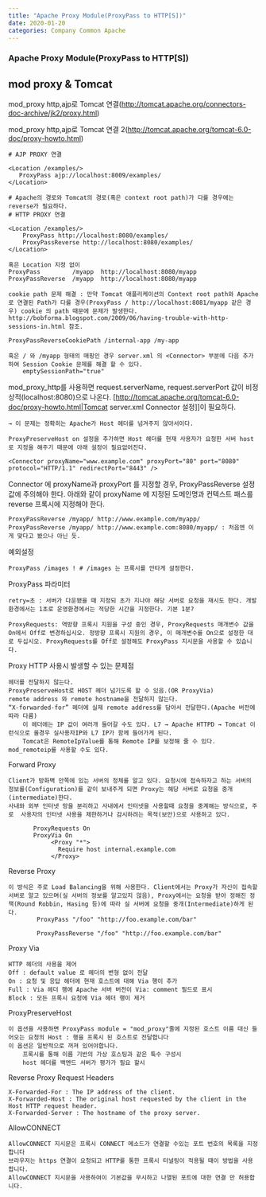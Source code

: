 ```yaml
---
title: "Apache Proxy Module(ProxyPass to HTTP[S])"
date: 2020-01-20 
categories: Company Common Apache
---
```

### Apache Proxy Module(ProxyPass to HTTP[S])

## mod proxy & Tomcat
mod_proxy http,ajp로 Tomcat 연결(http://tomcat.apache.org/connectors-doc-archive/jk2/proxy.html)

mod_proxy http,ajp로 Tomcat 연결 2(http://tomcat.apache.org/tomcat-6.0-doc/proxy-howto.html)

    # AJP PROXY 연결

    <Location /examples/>
       ProxyPass ajp://localhost:8009/examples/
    </Location>
     
    # Apache의 경로와 Tomcat의 경로(혹은 context root path)가 다를 경우에는 reverse가 필요하다.
    # HTTP PROXY 연결

    <Location /examples/>
        ProxyPass http://localhost:8080/examples/
        ProxyPassReverse http://localhost:8080/examples/
    </Location>

    혹은 Location 지정 없이 
    ProxyPass         /myapp  http://localhost:8080/myapp
    ProxyPassReverse  /myapp  http://localhost:8080/myapp

    cookie path 문제 해결 : 만약 Tomcat 애플리케이션의 Context root path와 Apache로 연결된 Path가 다를 경우(ProxyPass / http://localhost:8081/myapp 같은 경우) cookie 의 path 때문에 문제가 발생한다. http://bobforma.blogspot.com/2009/06/having-trouble-with-http-sessions-in.html 참조.

    ProxyPassReverseCookiePath /internal-app /my-app
 
    혹은 / 와 /myapp 형태의 매핑인 경우 server.xml 의 <Connector> 부분에 다음 추가하여 Session Cookie 문제를 해결 할 수 있다.
        emptySessionPath="true" 


mod_proxy_http를 사용하면 request.serverName, request.serverPort 값이 비정상적(localhost:8080)으로 나온다. [http://tomcat.apache.org/tomcat-6.0-doc/proxy-howto.html|Tomcat server.xml Connector 설정]]이 필요하다.

    → 이 문제는 정확히는 Apache가 Host 헤더를 넘겨주지 않아서이다.

    ProxyPreserveHost on 설정을 추가하면 Host 헤더를 현재 사용자가 요청한 서버 host로 지정을 해주기 때문에 아래 설정이 필요없어진다.

<!-- proxyName 과 proxyPort를 지정해야만 한다. -->

    <Connector proxyName="www.example.com" proxyPort="80" port="8080" protocol="HTTP/1.1" redirectPort="8443" />

Connector 에 proxyName과 proxyPort 를 지정할 경우, ProxyPassReverse 설정값에 주의해야 한다. 아래와 같이 proxyName 에 지정된 도메인명과 컨텍스트 패스를 reverse 프록시에 지정해야 한다.

    ProxyPassReverse /myapp/ http://www.example.com/myapp/ 
    ProxyPassReverse /myapp/ http://www.example.com:8080/myapp/ : 처음엔 이게 맞다고 봤으나 아닌 듯.

예외설정

    ProxyPass /images ! # /images 는 프록시를 안타게 설정한다.

ProxyPass 파라미터

    retry=초 : 서버가 다운됐을 때 지정되 초가 지나야 해당 서버로 요청을 재시도 한다. 개발환경에서는 1초로 운영환경에서는 적당한 시간을 지정한다. 기본 1분?

    ProxyRequests: 역방향 프록시 지원을 구성 중인 경우, ProxyRequests 매개변수 값을 On에서 Off로 변경하십시오. 정방향 프록시 지원의 경우, 이 매개변수를 On으로 설정한 대로 두십시오. ProxyRequests를 Off로 설정해도 ProxyPass 지시문을 사용할 수 있습니다.

Proxy HTTP 사용시 발생할 수 있는 문제점
    
    헤더를 전달하지 않는다.
    ProxyPreserveHost로 HOST 헤더 넘기도록 할 수 있음.(OR ProxyVia)
    remote address 와 remote hostname을 전달하지 않는다.
    “X-forwarded-for” 헤더에 실제 remote address를 담아서 전달한다.(Apache 버전에 따라 다름)
        이 헤더에는 IP 값이 여러개 들어갈 수도 있다. L7 → Apache HTTPD → Tomcat 이런식으로 올경우 실사용자IP와 L7 IP가 함께 들어가게 된다.
        Tomcat은 RemoteIpValue를 통해 Remote IP를 보정해 줄 수 있다.
    mod_remoteip를 사용할 수도 있다.

Forward Proxy

    Client가 방화벽 안쪽에 있는 서버의 정체를 알고 있다. 요청시에 접속하자고 하는 서버의 정보를(Configuration)를 같이 보내주게 되면 Proxy는 해당 서버로 요청을 중개(intermediate)한다.
    사내와 외부 인터넷 망을 분리하고 사내에서 인터넷을 사용할때 요청을 중계해는 방식으로, 주로  사용자의 인터넷 사용을 제한하거나 감시하려는 목적(보안)으로 사용하고 있다.
    
           ProxyRequests On 
           ProxyVia On 
                <Proxy "*"> 
                  Require host internal.example.com 
                </Proxy>

Reverse Proxy

    이 방식은 주로 Load Balancing을 위해 사용한다. Client에서는 Proxy가 자신이 접속할 서버로 알고 있으며(실 서버의 정보를 알고있지 않음), Proxy에서는 요청을 받아 정해진 정책(Round Robbin, Hasing 등)에 따라 실 서버에 요청을 중개(Intermediate)하게 된다.
            ProxyPass "/foo" "http://foo.example.com/bar"

            ProxyPassReverse "/foo" "http://foo.example.com/bar"

Proxy Via

    HTTP 헤더의 사용을 제어
    Off : default value 로 헤더의 변형 없이 전달
    On : 요청 및 응답 헤더에 현재 호스트에 대해 Via 행이 추가
    Full : Via 헤더 행에 Apache 서버 버전이 Via: comment 필드로 표시
    Block : 모든 프록시 요청에 Via 헤더 행이 제거

ProxyPreserveHost

    이 옵션을 사용하면 ProxyPass module = "mod_proxy"줄에 지정된 호스트 이름 대신 들어오는 요청의 Host : 행을 프록시 된 호스트로 전달합니다
    이 옵션은 일반적으로 꺼져 있어야합니다.
        프록시를 통해 이름 기반의 가상 호스팅과 같은 툭수 구성시
        host 헤더를 백엔드 서버가 평가가 필요 할시

Reverse Proxy Request Headers

    X-Forwarded-For : The IP address of the client.
    X-Forwarded-Host : The original host requested by the client in the Host HTTP request header.
    X-Forwarded-Server : The hostname of the proxy server.

AllowCONNECT

    AllowCONNECT 지시문은 프록시 CONNECT 메소드가 연결할 수있는 포트 번호의 목록을 지정합니다
    브라우저는 https 연결이 요청되고 HTTP를 통한 프록시 터널링이 적용될 때이 방법을 사용합니다.
    AllowCONNECT 지시문을 사용하여이 기본값을 무시하고 나열된 포트에 대한 연결 만 허용합니다.


